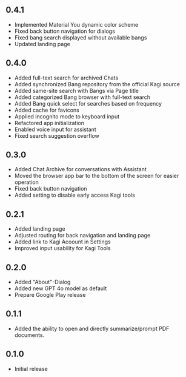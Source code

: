 ## 0.4.1

* Implemented Material You dynamic color scheme
* Fixed back button navigation for dialogs
* Fixed bang search displayed without available bangs
* Updated landing page

## 0.4.0

* Added full-text search for archived Chats
* Added synchronized Bang repository from the official Kagi source
* Added same-site search with Bangs via Page title
* Added categorized Bang browser with full-text search
* Added Bang quick select for searches based on frequency
* Added cache for favicons
* Applied incognito mode to keyboard input
* Refactored app initialization
* Enabled voice input for assistant
* Fixed search suggestion overflow

## 0.3.0

* Added Chat Archive for conversations with Assistant
* Moved the browser app bar to the bottom of the screen for easier operation
* Fixed back button navigation
* Added setting to disable early access Kagi tools

## 0.2.1

* Added landing page
* Adjusted routing for back navigation and landing page
* Added link to Kagi Acoount in Settings
* Improved input usability for Kagi Tools

## 0.2.0

* Added "About"-Dialog
* Added new GPT 4o model as default
* Prepare Google Play release

## 0.1.1

* Added the ability to open and directly summarize/prompt PDF documents.

## 0.1.0

* Initial release